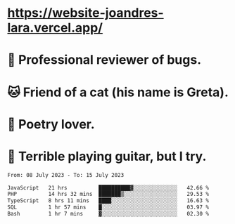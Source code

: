 # https://website-joandres-lara.vercel.app/
# 🐛 Professional reviewer of bugs.
# 🐱 Friend of a cat (his name is Greta).
# 📜 Poetry lover.
# 🎸 Terrible playing guitar, but I try.

<!--START_SECTION:waka-->

```txt
From: 08 July 2023 - To: 15 July 2023

JavaScript   21 hrs          ██████████▓░░░░░░░░░░░░░░   42.66 %
PHP          14 hrs 32 mins  ███████▒░░░░░░░░░░░░░░░░░   29.53 %
TypeScript   8 hrs 11 mins   ████░░░░░░░░░░░░░░░░░░░░░   16.63 %
SQL          1 hr 57 mins    █░░░░░░░░░░░░░░░░░░░░░░░░   03.97 %
Bash         1 hr 7 mins     ▓░░░░░░░░░░░░░░░░░░░░░░░░   02.30 %
```

<!--END_SECTION:waka-->
